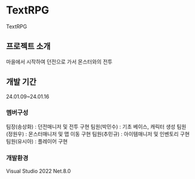 # TextRPG
TextRPG
## 프로젝트 소개
마을에서 시작하여 던전으로 가서 몬스터와의 전투
## 개발 기간
24.01.09~24.01.16
### 멤버구성
팀장(송상화) : 던전매니저 및 전투 구현
팀원(박민수) : 기초 베이스, 캐릭터 생성
팀원(정원우) : 몬스터매니저 및 맵 이동 구현
팀원(추민규) : 아이템매니저 및 인벤토리 구현
팀원(유시아) : 플레이어 구현
### 개발환경
Visual Studio 2022
Net.8.0
